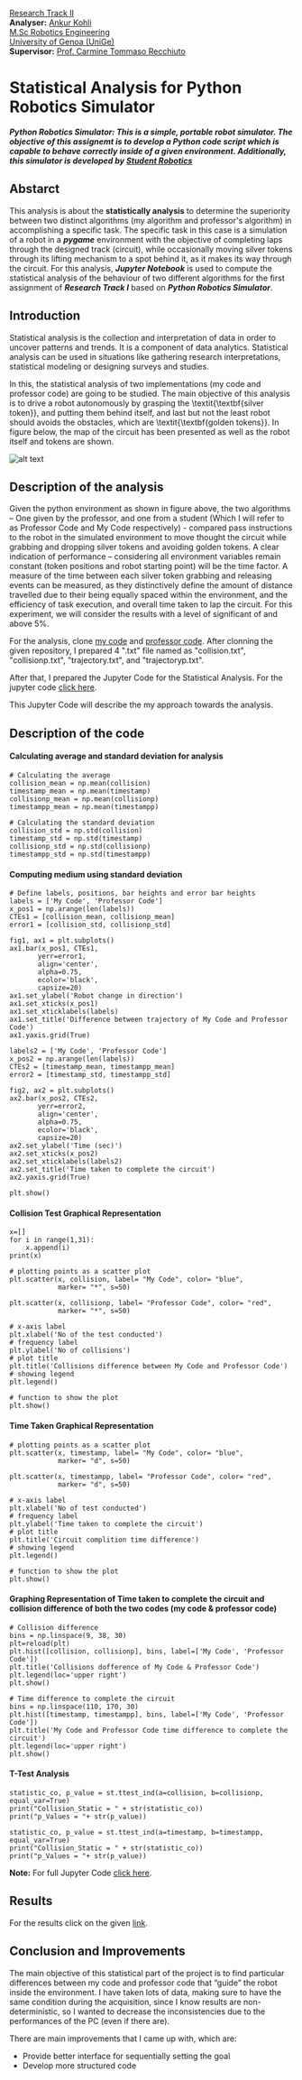 [Research Track II](https://corsi.unige.it/en/off.f/2022/ins/60236)<br>
**Analyser:** [Ankur Kohli](https://github.com/ankurkohli007)<br>
[M.Sc Robotics Engineering](https://corsi.unige.it/corsi/10635)<br>
[University of Genoa (UniGe)](https://unige.it/en)<br>
**Supervisor:** [Prof. Carmine Tommaso Recchiuto](https://rubrica.unige.it/personale/UkNDWV1r)

# Statistical Analysis for Python Robotics Simulator

***Python Robotics Simulator: This is a simple, portable robot simulator. The objective of this assignemt is to develop a Python code script which is capable to behave correctly inside of a given environment. Additionally, this simulator is developed by [Student Robotics](https://studentrobotics.org/)***

## Abstarct

This analysis is about the **statistically analysis** to determine the superiority between two distinct algorithms (my algorithm and professor's algorithm) in accomplishing a specific task. The specific task in this case is a simulation of a robot in a ***pygame*** environment with the objective of completing laps through the designed track (circuit), while occasionally moving silver tokens through its lifting mechanism to a spot behind it, as it makes its way through the circuit. For this analysis, ***Jupyter Notebook*** is used to compute the statistical analysis of the behaviour of two different algorithms for the first assignment of ***Research Track I*** based on ***Python Robotics Simulator***.

## Introduction

Statistical analysis is the collection and interpretation of data in order to uncover patterns and trends. It is a component of data analytics. Statistical analysis can be used in situations like gathering research interpretations, statistical modeling or designing surveys and studies.

In this, the statistical analysis of two implementations (my code and professor code) are going to be studied. The main objective of this analysis is to drive a robot autonomously by grasping the \textit{\textbf{silver token}}, and putting them behind itself, and last but not the least robot should avoids the obstacles, which are \textit{\textbf{golden tokens}}. In figure below, the map of the circuit has been presented as well as the robot itself and tokens are shown.

![alt text](ImagesResults/circuit.png) 

## Description of the analysis

Given the python environment as shown in figure above, the two algorithms – One given by the professor, and one from a student (Which I will refer to as Professor Code and My Code respectively) - compared pass instructions to the robot in the simulated environment to move thought the circuit while grabbing and dropping silver tokens and avoiding golden tokens. A clear indication of performance – considering all environment variables remain constant (token positions and robot starting point) will be the time factor. A measure of the time between each silver token grabbing and releasing events can be measured, as they distinctively define the amount of distance travelled due to their being equally spaced within the environment, and the efficiency of task execution, and overall time taken to lap the circuit. For this experiment, we will consider the results with a level of significant of and above 5%.

For the analysis, clone [my code](https://github.com/ankurkohli007/Research_Track_I_Assignment_1.git) and [professor code](https://github.com/CarmineD8/python_simulator.git). After clonning the given repository, I prepared 4 ".txt" file named as "collision.txt", "collisionp.txt", "trajectory.txt", and "trajectoryp.txt". 

After that, I prepared the Jupyter Code for the Statistical Analysis. For the jupyter code [click here](StatisticsAnalysis.ipynb).

This Jupyter Code will describe the my approach towards the analysis.

## Description of the code

#### Calculating average and standard deviation for analysis

```
# Calculating the average
collision_mean = np.mean(collision)
timestamp_mean = np.mean(timestamp)
collisionp_mean = np.mean(collisionp)
timestampp_mean = np.mean(timestampp)

# Calculating the standard deviation
collision_std = np.std(collision)
timestamp_std = np.std(timestamp)
collisionp_std = np.std(collisionp)
timestampp_std = np.std(timestampp)
```

#### Computing medium using standard deviation

```
# Define labels, positions, bar heights and error bar heights
labels = ['My Code', 'Professor Code']
x_pos1 = np.arange(len(labels))
CTEs1 = [collision_mean, collisionp_mean]
error1 = [collision_std, collisionp_std]

fig1, ax1 = plt.subplots()
ax1.bar(x_pos1, CTEs1,
       yerr=error1,
       align='center',
       alpha=0.75,
       ecolor='black',
       capsize=20)
ax1.set_ylabel('Robot change in direction')
ax1.set_xticks(x_pos1)
ax1.set_xticklabels(labels)
ax1.set_title('Difference between trajectory of My Code and Professor Code')
ax1.yaxis.grid(True)

labels2 = ['My Code', 'Professor Code']
x_pos2 = np.arange(len(labels))
CTEs2 = [timestamp_mean, timestampp_mean]
error2 = [timestamp_std, timestampp_std]

fig2, ax2 = plt.subplots()
ax2.bar(x_pos2, CTEs2,
       yerr=error2,
       align='center',
       alpha=0.75,
       ecolor='black',
       capsize=20)
ax2.set_ylabel('Time (sec)')
ax2.set_xticks(x_pos2)
ax2.set_xticklabels(labels2)
ax2.set_title('Time taken to complete the circuit')
ax2.yaxis.grid(True)

plt.show()
```
#### Collision Test Graphical Representation

```
x=[]
for i in range(1,31):
    x.append(i)
print(x)

# plotting points as a scatter plot
plt.scatter(x, collision, label= "My Code", color= "blue",
            marker= "*", s=50)

plt.scatter(x, collisionp, label= "Professor Code", color= "red",
            marker= "*", s=50)
 
# x-axis label
plt.xlabel('No of the test conducted')
# frequency label
plt.ylabel('No of collisions')
# plot title
plt.title('Collisions difference between My Code and Professor Code')
# showing legend
plt.legend()
 
# function to show the plot
plt.show()
```

#### Time Taken Graphical Representation

```
# plotting points as a scatter plot
plt.scatter(x, timestamp, label= "My Code", color= "blue",
            marker= "d", s=50)

plt.scatter(x, timestampp, label= "Professor Code", color= "red",
            marker= "d", s=50)
 
# x-axis label
plt.xlabel('No of test conducted')
# frequency label
plt.ylabel('Time taken to complete the circuit')
# plot title
plt.title('Circuit complition time difference')
# showing legend
plt.legend()
 
# function to show the plot
plt.show()
```
#### Graphing Representation of Time taken to complete the circuit and collision difference of both the two codes (my code & professor code)

```
# Collision difference
bins = np.linspace(9, 38, 30)
plt=reload(plt)
plt.hist([collision, collisionp], bins, label=['My Code', 'Professor Code'])
plt.title('Collisions dofference of My Code & Professor Code')
plt.legend(loc='upper right')
plt.show()

# Time difference to complete the circuit
bins = np.linspace(110, 170, 30)
plt.hist([timestamp, timestampp], bins, label=['My Code', 'Professor Code'])
plt.title('My Code and Professor Code time difference to complete the circuit')
plt.legend(loc='upper right')
plt.show()
```
#### T-Test Analysis
```
statistic_co, p_value = st.ttest_ind(a=collision, b=collisionp, equal_var=True)
print("Collision_Static = " + str(statistic_co))
print("p_Values = "+ str(p_value))

statistic_co, p_value = st.ttest_ind(a=timestamp, b=timestampp, equal_var=True)
print("Collision_Static = " + str(statistic_co))
print("p_Values = "+ str(p_value))
```

**Note:** For full Jupyter Code [click here](https://github.com/ankurkohli007/Research_Track_II_Assignment_1_StatisticsAnalysis/blob/main/StatisticsAnalysis.ipynb). 
## Results

For the results click on the given [link](StatisticalAnalysisReport_Ankur_Kohli.pdf). 

## Conclusion and Improvements

The main objective of this statistical part of the project is to find particular differences between my code and professor code that “guide” the robot inside the environment. I have taken lots of data, making sure to have the same condition during the acquisition, since I know results are non-deterministic, so I wanted to decrease the inconsistencies due to the performances of the PC (even if there are).

There are main improvements that I came up with, which are:

* Provide better interface for sequentially setting the goal
* Develop more structured code

